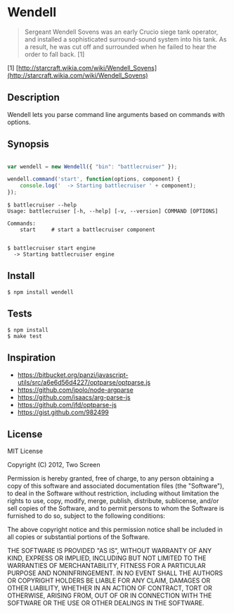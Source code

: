 # Wendell

> Sergeant Wendell Sovens was an early Crucio siege
> tank operator, and installed a sophisticated surround-sound system into his tank. As a result, he
> was cut off and surrounded when he failed to hear the order to fall back. [1]

[1] [http://starcraft.wikia.com/wiki/Wendell_Sovens](http://starcraft.wikia.com/wiki/Wendell_Sovens)


## Description

Wendell lets you parse command line arguments based on commands with options.

## Synopsis

```javascript

var wendell = new Wendell({ "bin": "battlecruiser" });

wendell.command('start', function(options, component) {
    console.log('  -> Starting battlecruiser ' + component);
});

```

    $ battlecruiser --help
    Usage: battlecruiser [-h, --help] [-v, --version] COMMAND [OPTIONS]

    Commands:
        start     # start a battlecruiser component


    $ battlecruiser start engine
      -> Starting battlecruiser engine

## Install

    $ npm install wendell

## Tests

    $ npm install
    $ make test

## Inspiration

- https://bitbucket.org/panzi/javascript-utils/src/a6e6d56d4227/optparse/optparse.js
- https://github.com/jpolo/node-argparse
- https://github.com/isaacs/arg-parse-js
- https://github.com/jfd/optparse-js
- https://gist.github.com/982499

## License

MIT License

Copyright (C) 2012, Two Screen

Permission is hereby granted, free of charge, to any person obtaining a copy of this software and associated documentation files (the "Software"), to deal in the Software without restriction, including without limitation the rights to use, copy, modify, merge, publish, distribute, sublicense, and/or sell copies of the Software, and to permit persons to whom the Software is furnished to do so, subject to the following conditions:

The above copyright notice and this permission notice shall be included in all copies or substantial portions of the Software.

THE SOFTWARE IS PROVIDED "AS IS", WITHOUT WARRANTY OF ANY KIND, EXPRESS OR IMPLIED, INCLUDING BUT NOT LIMITED TO THE WARRANTIES OF MERCHANTABILITY, FITNESS FOR A PARTICULAR PURPOSE AND NONINFRINGEMENT. IN NO EVENT SHALL THE AUTHORS OR COPYRIGHT HOLDERS BE LIABLE FOR ANY CLAIM, DAMAGES OR OTHER LIABILITY, WHETHER IN AN ACTION OF CONTRACT, TORT OR OTHERWISE, ARISING FROM, OUT OF OR IN CONNECTION WITH THE SOFTWARE OR THE USE OR OTHER DEALINGS IN THE SOFTWARE.
